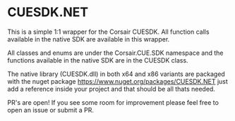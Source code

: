 # CUESDK.NET
This is a simple 1:1 wrapper for the Corsair CUESDK. All function calls available in the native SDK are available in this wrapper.

All classes and enums are under the Corsair.CUE.SDK namespace and the functions available in the native SDK are in the CUESDK class.

The native library (CUESDK.dll) in both x64 and x86 variants are packaged with the nuget package https://www.nuget.org/packages/CUESDK.NET just add a reference inside your project and that should be all thats needed.

PR's are open! If you see some room for improvement please feel free to open an issue or submit a PR.
